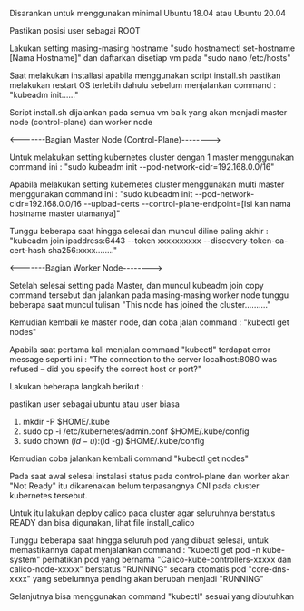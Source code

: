 Disarankan untuk menggunakan minimal Ubuntu 18.04 atau Ubuntu 20.04

Pastikan posisi user sebagai ROOT

Lakukan setting masing-masing hostname "sudo hostnamectl set-hostname [Nama Hostname]" dan daftarkan disetiap vm pada "sudo nano /etc/hosts"

Saat melakukan installasi apabila menggunakan script install.sh pastikan melakukan restart OS terlebih dahulu sebelum menjalankan 
command : "kubeadm init......"

Script install.sh dijalankan pada semua vm baik yang akan menjadi master node (control-plane) dan worker node

<-------Bagian Master Node (Control-Plane)-------->

Untuk melakukan setting kubernetes cluster dengan 1 master menggunakan command ini :
"sudo kubeadm init --pod-network-cidr=192.168.0.0/16"

Apabila melakukan setting kubernetes cluster menggunakan multi master menggunakan command ini :
"sudo kubeadm init --pod-network-cidr=192.168.0.0/16 --upload-certs --control-plane-endpoint=[Isi kan nama hostname master utamanya]"

Tunggu beberapa saat hingga selesai dan muncul diline paling akhir :
"kubeadm join ipaddress:6443 --token xxxxxxxxxx --discovery-token-ca-cert-hash sha256:xxxx........"

<-------Bagian Worker Node-------->

Setelah selesai setting pada Master, dan muncul kubeadm join copy command tersebut dan jalankan pada masing-masing worker node
tunggu beberapa saat muncul tulisan "This node has joined the cluster.........."

Kemudian kembali ke master node, dan coba jalan command : "kubectl get nodes"

Apabila saat pertama kali menjalan command "kubectl" terdapat error message seperti ini :
"The connection to the server localhost:8080 was refused – did you specify the correct host or port?"

Lakukan beberapa langkah berikut :

pastikan user sebagai ubuntu atau user biasa
1. mkdir -P $HOME/.kube
2. sudo cp -i /etc/kubernetes/admin.conf $HOME/.kube/config
3. sudo chown $(id -u):$(id -g) $HOME/.kube/config

Kemudian coba jalankan kembali command "kubectl get nodes"

Pada saat awal selesai instalasi status pada control-plane dan worker akan "Not Ready" itu dikarenakan belum terpasangnya CNI pada cluster kubernetes tersebut.

Untuk itu lakukan deploy calico pada cluster agar seluruhnya berstatus READY dan bisa digunakan, lihat file install_calico

Tunggu beberapa saat hingga seluruh pod yang dibuat selesai, untuk memastikannya dapat menjalankan command :
"kubectl get pod -n kube-system" perhatikan pod yang bernama "Calico-kube-controllers-xxxxx dan calico-node-xxxxx" berstatus "RUNNING"
secara otomatis pod "core-dns-xxxx" yang sebelumnya pending akan berubah menjadi "RUNNING"

Selanjutnya bisa menggunakan command "kubectl" sesuai yang dibutuhkan
